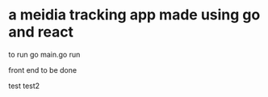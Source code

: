 # a meidia tracking app made using go and react 

to run
go main.go run

front end to be done 

test
test2
